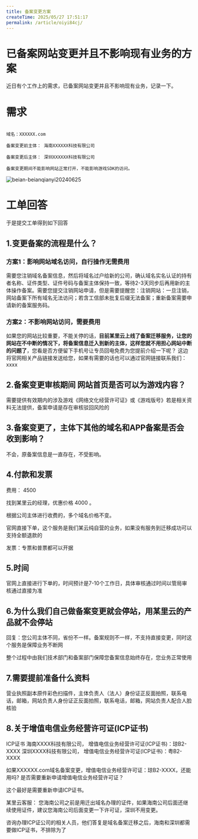 ```yaml
---
title: 备案变更方案
createTime: 2025/05/27 17:51:17
permalink: /article/oiyi84cj/
---
```

# 已备案网站变更并且不影响现有业务的方案



近日有个工作上的需求，已备案网站变更并且不影响现有业务，记录一下。

# 需求

```

域名：XXXXXX.com

备案变更前主体： 海南XXXXXX科技有限公司  

备案变更后主体： 深圳XXXXXX科技有限公司

备案变更期间不能影响网站正常打开，不能影响游戏SDK的访问。
```

![beian-beianqianyi20240625](https://imgoss.xgss.net/picgo/beian-beianqianyi20240625.jpg?aliyun)

# 工单回答

于是提交工单得到如下回答

## 1.变更备案的流程是什么？

### 方案1：影响网站域名访问，自行操作无需费用

需要您注销域名备案信息，然后将域名过户给新的公司，确认域名实名认证的持有者名称、证件类型、证件号码与备案主体保持一致，等待2-3天同步后再用新的主体操作备案。需要您提交注销网站申请，但是需要提醒您：注销网站：一旦注销，网站备案下所有域名无法访问；若含工信部未批复后缀无法备案；重新备案需要申请新的备案服务码。



### 方案2：不影响网站访问，需要费用

如果您的网站比较重要，不能关停的话，**目前某里云上线了备案迁移服务，让您的网站在不中断的情况下，将备案信息迁入到新的主体，这样您就不用担心网站中断的问题了**，您看是否方便留下手机号让专员回电免费为您提前介绍一下呢？
这边将官网相关产品链接发送给您，如果有需要的话也可以通过官网链接联系我们：xxxx



## 2.备案变更审核期间 网站首页是否可以为游戏内容？

需要提供有效期内的涉及游戏《网络文化经营许可证》或《游戏版号》若是相关资料无法提供，备案申请是存在审核驳回风险的



## 3.备案变更了，主体下其他的域名和APP备案是否会收到影响？

不会，原备案信息是一直存在，不受影响。



## 4.付款和发票

费用： 4500 

找到某里云的经理，优惠价格 4000 。

根据公司主体进行收费的，多个域名价格不变。

官网直接下单，这个服务是我们某云纯自营的业务，如果没有服务到迁移成功可以支持全额退款的

发票：专票和普票都可以开据



## 5.时间

官网上直接进行下单的，时间预计是7-10个工作日，具体审核通过时间以管局审核通过直接为准



## 6.为什么我们自己做备案变更就会停站，用某里云的产品就不会停站

回复：您公司主体不同，省份不一样。备案规则不一样，不支持直接变更，同时这个服务是保障业务不断网

整个过程中由我们技术部门和备案部门保障您备案信息始终存在，您业务正常使用



## 7.需要提前准备什么资料

营业执照副本原件彩色扫描件，主体负责人（法人）身份证正反面拍照，联系电话，邮箱，网站负责人身份证正反面拍照，联系电话，邮箱，网站负责人配合人脸核验



## 8.关于增值电信业务经营许可证(ICP证书)

ICP证书
海南XXXX科技有限公司， 增值电信业务经营许可证(ICP证书)：琼B2-XXXX
深圳XXXX科技有限公司， 增值电信业务经营许可证(ICP证书)：粤B2-XXXX

如果XXXXXX.com域名备案变更，增值电信业务经营许可证：琼B2-XXXX，还能用吗? 是否需要重新申请增值电信业务经营许可证？

这个最好是需要重新申请ICP证书。

某里云客服： 您海南公司之前是用迁出域名办理的证件，如果海南公司后面还继续使用证件，建议您海南公司后面变更一下许可证，深圳不用变更。

咨询办理ICP证公司的相关人员，他们答复是域名备案迁移之后，海南和深圳都需要做ICP证书，不排除为了





